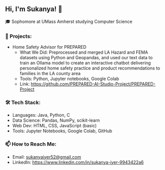 ## Hi, I'm Sukanya! 👋
🎓 Sophomore at UMass Amherst studying Computer Science

### 🎯 Projects: 
- Home Safety Advisor for PREPARED
  - What We Did: Preprocessed and merged LA Hazard and FEMA datasets using Python and Geopandas, and used our text data to train an Ollama model to create an interactive chatbot delivering personalized home safety practice and product recommendations to families in the LA county area
  - Tools: Python, Jupyter notebooks, Google Colab
  - Link: https://github.com/PREPARED-AI-Studio-Project/PREPARED-Project

### 🛠 Tech Stack:
- Languages: Java, Python, C
- Data Science: Pandas, NumPy, scikit-learn
- Web Dev: HTML, CSS, JavaScript (basic)
- Tools: Jupyter Notebooks, Google Colab, GitHub

### 📫 How to Reach Me:
- Email: sukanyaiyer52@gmail.com
- LinkedIn: https://www.linkedin.com/in/sukanya-iyer-9943422a6
<!--
**sukanya-iyer/sukanya-iyer** is a ✨ _special_ ✨ repository because its `README.md` (this file) appears on your GitHub profile.

Here are some ideas to get you started:

- 🔭 I’m currently working on ...
- 🌱 I’m currently learning ...
- 👯 I’m looking to collaborate on ...
- 🤔 I’m looking for help with ...
- 💬 Ask me about ...
- 📫 How to reach me: ...
- 😄 Pronouns: ...
- ⚡ Fun fact: ...
-->

